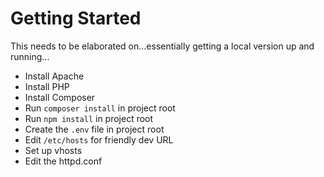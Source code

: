 # Getting Started

This needs to be elaborated on...essentially getting a local version up and running...

- Install Apache
- Install PHP
- Install Composer
- Run `composer install` in project root
- Run `npm install` in project root
- Create the `.env` file in project root
- Edit `/etc/hosts` for friendly dev URL
- Set up vhosts
- Edit the httpd.conf
